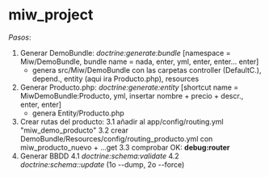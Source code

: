 miw_project
===========

_Pasos_:

1. Generar DemoBundle: *doctrine:generate:bundle* [namespace = Miw/DemoBundle, bundle name = nada, enter, yml, enter, enter... enter]
    * genera src/Miw/DemoBundle con las carpetas controller (DefaultC.), depend., entity (aqui ira Producto.php), resources
2. Generar Producto.php: *doctrine:generate:entity* [shortcut name = MiwDemoBundle:Producto, yml, insertar nombre + precio + descr., enter, enter]
    * genera  Entity/Producto.php
3. Crear rutas del producto:
    3.1 añadir al app/config/routing.yml "miw_demo_producto"
    3.2 crear DemoBundle/Resources/config/routing_producto.yml con miw_producto_nuevo + ...get
    3.3 comprobar OK: **debug:router**
4. Generar BBDD
    4.1 *doctrine:schema:validate*
    4.2 *doctrine:schema::update* (1o --dump, 2o --force)

